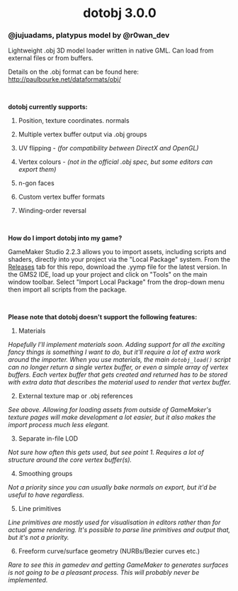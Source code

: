 <h1 align="center">dotobj 3.0.0</h1>

### @jujuadams, platypus model by @r0wan_dev

Lightweight .obj 3D model loader written in native GML. Can load from external files or from buffers.

Details on the .obj format can be found here: http://paulbourke.net/dataformats/obj/

&nbsp;

**dotobj currently supports:**

1. Position, texture coordinates. normals

2. Multiple vertex buffer output via .obj groups

3. UV flipping - *(for compatibility between DirectX and OpenGL)*

4. Vertex colours - *(not in the official .obj spec, but some editors can export them)*

5. n-gon faces

6. Custom vertex buffer formats

7. Winding-order reversal

&nbsp;

**How do I import dotobj into my game?**

GameMaker Studio 2.2.3 allows you to import assets, including scripts and shaders, directly into your project via the "Local Package" system. From the [Releases](https://github.com/JujuAdams/dotobj/releases/) tab for this repo, download the .yymp file for the latest version. In the GMS2 IDE, load up your project and click on "Tools" on the main window toolbar. Select "Import Local Package" from the drop-down menu then import all scripts from the package.

&nbsp;

**Please note that dotobj doesn't support the following features:**

1. Materials

*Hopefully I'll implement materials soon. Adding support for all the exciting fancy things is something I want to do, but it'll require a lot of extra work around the importer. When you use materials, the main `dotobj_load()` script can no longer return a single vertex buffer, or even a simple array of vertex buffers. Each vertex buffer that gets created and returned has to be stored with extra data that describes the material used to render that vertex buffer.*

2. External texture map or .obj references

*See above. Allowing for loading assets from outside of GameMaker's texture pages will make development a lot easier, but it also makes the import process much less elegant.*

3. Separate in-file LOD

*Not sure how often this gets used, but see point 1. Requires a lot of structure around the core vertex buffer(s).*

4. Smoothing groups

*Not a priority since you can usually bake normals on export, but it'd be useful to have regardless.*

5. Line primitives

*Line primitives are mostly used for visualisation in editors rather than for actual game rendering. It's possible to parse line primitives and output that, but it's not a priority.*

6. Freeform curve/surface geometry (NURBs/Bezier curves etc.)

*Rare to see this in gamedev and getting GameMaker to generates surfaces is not going to be a pleasant process. This will probably never be implemented.*
